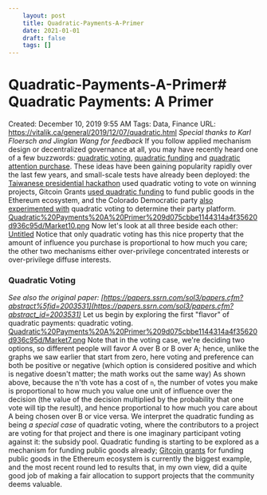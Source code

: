 ```yaml
---
 	layout: post
 	title: Quadratic-Payments-A-Primer
 	date: 2021-01-01
 	draft: false
 	tags: []
---
```


# Quadratic-Payments-A-Primer# Quadratic Payments: A Primer
Created: December 10, 2019 9:55 AM
Tags: Data, Finance
URL: https://vitalik.ca/general/2019/12/07/quadratic.html
*Special thanks to Karl Floersch and Jinglan Wang for feedback*
If you follow applied mechanism design or decentralized governance at all, you may have recently heard one of a few buzzwords: [quadratic voting](https://papers.ssrn.com/sol3/papers.cfm?abstract_id=2003531), [quadratic funding](https://papers.ssrn.com/sol3/papers.cfm?abstract_id=3243656) and [quadratic attention purchase](https://kortina.nyc/essays/speech-is-free-distribution-is-not-a-tax-on-the-purchase-of-human-attention-and-political-power/).
These ideas have been gaining popularity rapidly over the last few years, and small-scale tests have already been deployed: the [Taiwanese presidential hackathon](https://presidential-hackathon.taiwan.gov.tw/en/) used quadratic voting to vote on winning projects, Gitcoin Grants [used quadratic funding](https://vitalik.ca/general/2019/10/24/gitcoin.html) to fund public goods in the Ethereum ecosystem, and the Colorado Democratic party [also experimented with](https://www.wired.com/story/colorado-quadratic-voting-experiment) quadratic voting to determine their party platform.
[Quadratic%20Payments%20A%20Primer%209d075cbbe1144314a4f35620d936c95d/Market10.png](Quadratic%20Payments%20A%20Primer%209d075cbbe1144314a4f35620d936c95d/Market10.png)
Now let's look at all three beside each other:
[Untitled](Quadratic%20Payments%20A%20Primer%209d075cbbe1144314a4f35620d936c95d/Untitled%20Database%209177707e749c4de59838dbf271efe716.csv)
Notice that only quadratic voting has this nice property that the amount of influence you purchase is proportional to how much you care; the other two mechanisms either over-privilege concentrated interests or over-privilege diffuse interests.
### Quadratic Voting
*See also the original paper: [https://papers.ssrn.com/sol3/papers.cfm?abstract%5fid=2003531](https://papers.ssrn.com/sol3/papers.cfm?abstract_id=2003531)*
Let us begin by exploring the first "flavor" of quadratic payments: quadratic voting.
[Quadratic%20Payments%20A%20Primer%209d075cbbe1144314a4f35620d936c95d/Market7.png](Quadratic%20Payments%20A%20Primer%209d075cbbe1144314a4f35620d936c95d/Market7.png)
Note that in the voting case, we're deciding two options, so different people will favor A over B or B over A; hence, unlike the graphs we saw earlier that start from zero, here voting and preference can both be positive or negative (which option is considered positive and which is negative doesn't matter; the math works out the same way)
As shown above, because the n'th vote has a cost of `n`, the number of votes you make is proportional to how much you value one unit of influence over the decision (the value of the decision multiplied by the probability that one vote will tip the result), and hence proportional to how much you care about A being chosen over B or vice versa.
We interpret the quadratic funding as being *a special case* of quadratic voting, where the contributors to a project are voting for that project and there is one imaginary participant voting against it: the subsidy pool.
Quadratic funding is starting to be explored as a mechanism for funding public goods already; [Gitcoin grants](https://vitalik.ca/general/2019/10/24/gitcoin.html) for funding public goods in the Ethereum ecosystem is currently the biggest example, and the most recent round led to results that, in my own view, did a quite good job of making a fair allocation to support projects that the community deems valuable.
